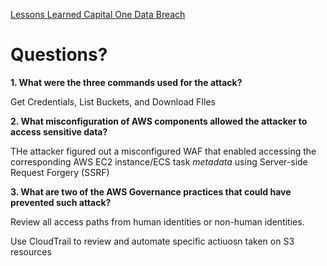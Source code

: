 
[Lessons Learned Capital One Data Breach](https://www.zscaler.com/resources/white-papers/capital-one-data-breach.pdf)

# Questions? 

**1. What were the three commands used for the attack?**

Get Credentials, List Buckets, and Download FIles


**2. What misconfiguration of AWS components allowed the attacker to access sensitive data?**

THe attacker figured out a misconfigured WAF that enabled accessing the corresponding AWS EC2 instance/ECS task *metadata* using Server-side Request Forgery (SSRF)

**3. What are two of the AWS Governance practices that could have prevented such attack?**

Review all access paths from human identities or non-human identities.

Use CloudTrail to review and automate specific actiuosn taken on S3 resources